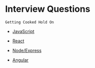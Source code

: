 # Interview Questions

`Getting Cooked Hold On`

-   [JavaScript](./Javascript/readme.md)

-   [React]()

-   [Node/Express]()

-   [Angular]()

